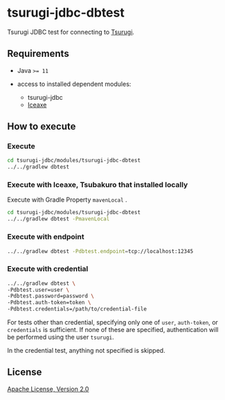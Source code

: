 # tsurugi-jdbc-dbtest

Tsurugi JDBC test for connecting to [Tsurugi](https://github.com/project-tsurugi/tsurugidb).

## Requirements

* Java `>= 11`

* access to installed dependent modules:
  * tsurugi-jdbc
  * [Iceaxe](https://github.com/project-tsurugi/iceaxe)

## How to execute

### Execute

```bash
cd tsurugi-jdbc/modules/tsurugi-jdbc-dbtest
../../gradlew dbtest
```

### Execute with Iceaxe, Tsubakuro that installed locally

Execute with Gradle Property `mavenLocal` .

```bash
cd tsurugi-jdbc/modules/tsurugi-jdbc-dbtest
../../gradlew dbtest -PmavenLocal
```

### Execute with endpoint

```bash
../../gradlew dbtest -Pdbtest.endpoint=tcp://localhost:12345
```

### Execute with credential

```bash
../../gradlew dbtest \
-Pdbtest.user=user \
-Pdbtest.password=password \
-Pdbtest.auth-token=token \
-Pdbtest.credentials=/path/to/credential-file
```

For tests other than credential, specifying only one of `user`, `auth-token`, or `credentials` is sufficient. If none of these are specified, authentication will be performed using the user `tsurugi`.

In the credential test, anything not specified is skipped.

## License

[Apache License, Version 2.0](http://www.apache.org/licenses/LICENSE-2.0)

